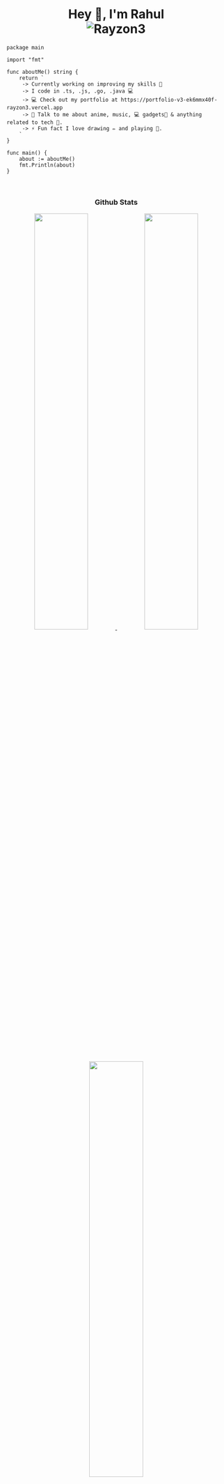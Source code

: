 <h1 align="center">
  <b>Hey 👋, I'm Rahul</b>
  <br />
  <img src="https://komarev.com/ghpvc/?username=Rayzon3" alt="Rayzon3" />
</h1>

```golang
package main

import "fmt"

func aboutMe() string {
	return `
	 -> Currently working on improving my skills 🚀
	 -> I code in .ts, .js, .go, .java 💻
	 -> 💻 Check out my portfolio at https://portfolio-v3-ek6mmx40f-rayzon3.vercel.app
	 -> 💬 Talk to me about anime, music, 💻 gadgets📱 & anything related to tech 🤩.
	 -> ⚡ Fun fact I love drawing ✏️ and playing 🎸.
	`
}

func main() {
	about := aboutMe()
	fmt.Println(about)
}

```

<br />
<h3 align="center">
  <b>Github Stats</b>
</h3>
<div align="center">
  <a href="https://github.com/Rayzon3">
    <img
      width="49.5%"
      src="https://github-readme-stats.vercel.app/api?username=Rayzon3&show_icons=true&theme=github_dark&hide_border=true"
    />
    <img
      width="49.5%"
      src="https://github-readme-streak-stats.herokuapp.com?user=Rayzon3&theme=github-dark-blue&hide_border=true&date_format=j%20M%5B%20Y%5D"
    />
  </a>
</div>
<br />
<div align="center">
  <a href="https://github.com/Rayzon3">
    <img
      width="49.5%"
      src="https://github-readme-stats.vercel.app/api/top-langs?username=Rayzon3&show_icons=true&layout=compact&theme=github_dark&hide_border=true"
    />
<!--     <img
      width="49.5%"
      src="https://activity-graph.herokuapp.com/graph?username=Rayzon3&hide_title=true&hide_border=true&line=4b8dda&point=1a2c42&area_color=0d1117&area=true&bg_color=0d1117&color=c3d1d9"
    /> -->
  </a>
  <img
    alt="GIF"
    height="110px"
    width="450px"
    src="https://count.getloli.com/get/@demo?theme=rule34"
  />
</div>
